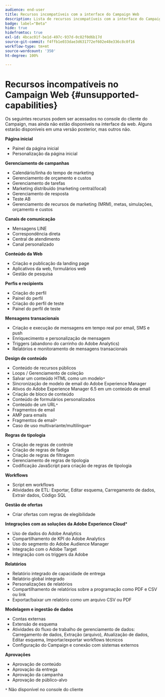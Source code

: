 ```yaml
---
audience: end-user
title: Recursos incompatíveis com a interface do Campaign Web
description: Lista de recursos incompatíveis com a interface do Campaign Web
badge: label="Beta"
hide: true
hidefromtoc: true
exl-id: 4bcac01f-be1d-497c-937d-0c82f0d6b17d
source-git-commit: f4ffb1e033dae3d631772ef602e48e336c8c0f16
workflow-type: tm+mt
source-wordcount: '350'
ht-degree: 100%

---
```


# Recursos incompatíveis no Campaign Web {#unsupported-capabilities}

Os seguintes recursos podem ser acessados no console do cliente do Campaign, mas ainda não estão disponíveis na interface da web. Alguns estarão disponíveis em uma versão posterior, mas outros não.

**Página inicial**

* Painel da página inicial
* Personalização da página inicial

**Gerenciamento de campanhas**

* Calendário/linha do tempo de marketing
* Gerenciamento de orçamento e custos
* Gerenciamento de tarefas
* Marketing distribuído (marketing central/local)
* Gerenciamento de resposta
* Teste AB
* Gerenciamento de recursos de marketing (MRM), metas, simulações, orçamento e custos

**Canais de comunicação**

* Mensagens LINE
* Correspondência direta
* Central de atendimento
* Canal personalizado

**Conteúdo da Web**

* Criação e publicação da landing page
* Aplicativos da web, formulários web
* Gestão de pesquisa

**Perfis e recipients**

* Criação do perfil
* Painel do perfil
* Criação do perfil de teste
* Painel do perfil de teste

**Mensagens transacionais**

* Criação e execução de mensagens em tempo real por email, SMS e push
* Enriquecimento e personalização de mensagem
* Triggers (abandono do carrinho do Adobe Analytics)
* Relatórios e monitoramento de mensagens transacionais

**Design de conteúdo**

* Conteúdo de recursos públicos
* Loops / Gerenciamento de coleção
* Salvar um conteúdo HTML como um modelo`*`
* Sincronização de modelo de email do Adobe Experience Manager
* Ativos do Adobe Experience Manager 6.5 em um conteúdo de email
* Criação de bloco de conteúdo
* Conteúdo de formulários personalizados
* Conteúdo de um URL`*`
* Fragmentos de email
* AMP para emails
* Fragmentos de email`*`
* Caso de uso multivariante/multilíngue`*`

**Regras de tipologia**

* Criação de regras de controle
* Criação de regras de fadiga
* Criação de regras de filtragem
* Gerenciamento de regras de tipologia
* Codificação JavaScript para criação de regras de tipologia

**Workflows**

* Script em workflows
* Atividades de ETL: Exportar, Editar esquema, Carregamento de dados, Extrair dados, Código SQL

**Gestão de ofertas**

* Criar ofertas com regras de elegibilidade

**Integrações com as soluções da Adobe Experience Cloud***

* Uso de dados do Adobe Analytics
* Compartilhamento de KPI do Adobe Analytics
* Uso do segmento do Adobe Audience Manager
* Integração com o Adobe Target
* Integração com os triggers da Adobe

**Relatórios**

* Relatório integrado de capacidade de entrega
* Relatório global integrado
* Personalizações de relatórios
* Compartilhamento de relatórios sobre a programação como PDF e CSV ou link
* Exportar/baixar um relatório como um arquivo CSV ou PDF

**Modelagem e ingestão de dados**

* Contas externas
* Extensão de esquema
* Atividades do fluxo de trabalho de gerenciamento de dados: Carregamento de dados, Extração (arquivo), Atualização de dados, Editar esquema, Importar/exportar workflows técnicos
* Configuração do Campaign e conexão com sistemas externos

**Aprovações**

* Aprovação de conteúdo
* Aprovação da entrega
* Aprovação da campanha
* Aprovação de público-alvo


`*` Não disponível no console do cliente
